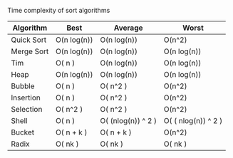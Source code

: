 
Time complexity of sort algorithms

| Algorithm | Best | Average | Worst |
| --- | --- | --- | --- |
| Quick Sort   | O(n log(n)) | O(n log(n)) | O(n^2)    |
| Merge Sort     | O(n log(n))| O(n log(n)) | O(n log(n))|
| Tim   | O( n )     | O(n log(n))    | O(n log(n))    |
| Heap     | O(n log(n))        | O(n log(n))       | O(n log(n))     |
| Bubble   | O( n )      | O( n^2 )    | O(n^2)    |
| Insertion     | O( n ) | O( n^2 )      | O(n^2)    |
| Selection     | O( n^2 )        | O( n^2 )      | O(n^2)    |
| Shell     | O( n )        | O( (nlog(n)) ^ 2 )     | O( ( nlog(n)) ^ 2 )    |
| Bucket     | O( n + k )        | O( n + k )     | O(n^2)    |
| Radix     | O( nk )       | O( nk )     | O( nk )    |
